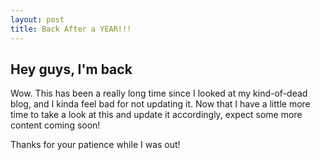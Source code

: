 ```yaml
---
layout: post
title: Back After a YEAR!!!
---
```

## Hey guys, I'm back

Wow.  This has been a really long time since I looked at my kind-of-dead blog, and I kinda feel bad for not updating it.  Now that I have a little more time to take a look at this and update it accordingly, expect some more content coming soon!

Thanks for your patience while I was out!
